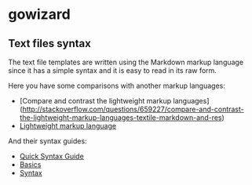 gowizard
========

## Text files syntax

The text file templates are written using the Markdown markup language since
it has a simple syntax and it is easy to read in its raw form.

Here you have some comparisons with another markup languages:

- [Compare and contrast the lightweight markup languages]
(http://stackoverflow.com/questions/659227/compare-and-contrast-the-lightweight-markup-languages-textile-markdown-and-res)
- [Lightweight markup language](http://en.wikipedia.org/wiki/Lightweight_markup_language)

And their syntax guides:

- [Quick Syntax Guide](http://greg.vario.us/doc/markdown.txt)
- [Basics](http://daringfireball.net/projects/markdown/basics)
- [Syntax](http://daringfireball.net/projects/markdown/syntax)


